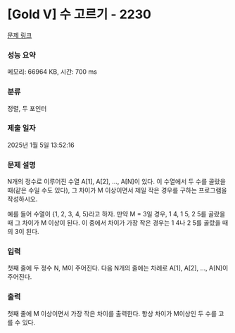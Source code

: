 # [Gold V] 수 고르기 - 2230 

[문제 링크](https://www.acmicpc.net/problem/2230) 

### 성능 요약

메모리: 66964 KB, 시간: 700 ms

### 분류

정렬, 두 포인터

### 제출 일자

2025년 1월 5일 13:52:16

### 문제 설명

<p>N개의 정수로 이루어진 수열 A[1], A[2], …, A[N]이 있다. 이 수열에서 두 수를 골랐을 때(같은 수일 수도 있다), 그 차이가 M 이상이면서 제일 작은 경우를 구하는 프로그램을 작성하시오.</p>

<p>예를 들어 수열이 {1, 2, 3, 4, 5}라고 하자. 만약 M = 3일 경우, 1 4, 1 5, 2 5를 골랐을 때 그 차이가 M 이상이 된다. 이 중에서 차이가 가장 작은 경우는 1 4나 2 5를 골랐을 때의 3이 된다.</p>

### 입력 

 <p>첫째 줄에 두 정수 N, M이 주어진다. 다음 N개의 줄에는 차례로 A[1], A[2], …, A[N]이 주어진다.</p>

### 출력 

 <p>첫째 줄에 M 이상이면서 가장 작은 차이를 출력한다. 항상 차이가 M이상인 두 수를 고를 수 있다.</p>


